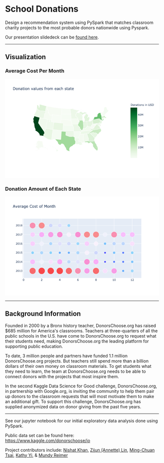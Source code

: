 # School Donations

Design a recommendation system using PySpark that matches classroom charity projects to the most probable donors nationwide using Pyspark.

Our presentation slidedeck can be [found here](https://docs.google.com/presentation/d/1FJU4YzjeObEk91HBzrgQ4pBWyNjErIMun06r4PqKwWI/edit?usp=sharing).

---


## Visualization 

### Average Cost Per Month
![](./static/map.png)

### Donation Amount of Each State
![](./static/dot_title.png)


---

## Background Information

Founded in 2000 by a Bronx history teacher, DonorsChoose.org has raised $685 million for America's classrooms. Teachers at three-quarters of all the public schools in the U.S. have come to DonorsChoose.org to request what their students need, making DonorsChoose.org the leading platform for supporting public education.

To date, 3 million people and partners have funded 1.1 million DonorsChoose.org projects. But teachers still spend more than a billion dollars of their own money on classroom materials. To get students what they need to learn, the team at DonorsChoose.org needs to be able to connect donors with the projects that most inspire them.

In the second Kaggle Data Science for Good challenge, DonorsChoose.org, in partnership with Google.org, is inviting the community to help them pair up donors to the classroom requests that will most motivate them to make an additional gift. To support this challenge, DonorsChoose.org has supplied anonymized data on donor giving from the past five years.

---

See our jupyter notebook for our initial exploratory data analysis done using PySpark.

Public data set can be found here:  https://www.kaggle.com/donorschoose/io

Project contributors include: [Nishat Khan](https://www.linkedin.com/in/nishat-parveen), [Zijun (Annette) Lin](https://www.linkedin.com/in/zijun-annette-lin), [Ming-Chuan Tsai](https://www.linkedin.com/in/kirsten-tsai-869724156), [Kathy Yi](https://www.linkedin.com/in/kathleen-yi), & [Mundy Reimer](https://www.linkedin.com/in/mundyreimer)
